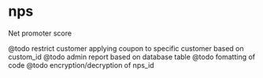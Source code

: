 # nps
Net promoter score 

@todo restrict customer applying coupon to specific customer based on custom_id 
@todo admin report based on database table
@todo fomatting of code
@todo encryption/decryption of nps_id
